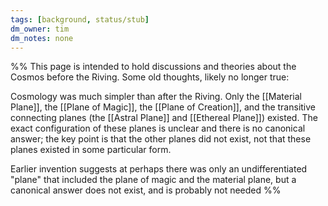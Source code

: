 ```yaml
---
tags: [background, status/stub]
dm_owner: tim
dm_notes: none
---
```



%% This page is intended to hold discussions and theories about the Cosmos before the Riving. Some old thoughts, likely no longer true:

Cosmology was much simpler than after the Riving. Only the [[Material Plane]], the [[Plane of Magic]], the [[Plane of Creation]], and the transitive connecting planes (the [[Astral Plane]] and [[Ethereal Plane]]) existed. The exact configuration of these planes is unclear and there is no canonical answer; the key point is that the other planes did not exist, not that these planes existed in some particular form. 

Earlier invention suggests at perhaps there was only an undifferentiated "plane" that included the plane of magic and the material plane, but a canonical answer does not exist, and is probably not needed
%%